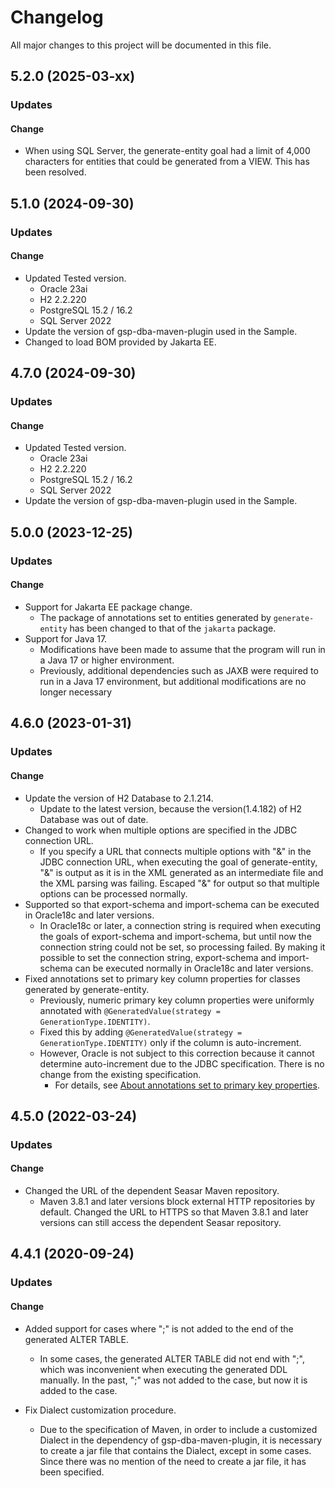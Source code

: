# Changelog

All major changes to this project will be documented in this file.

## 5.2.0 (2025-03-xx)
### Updates
#### Change
- When using SQL Server, the generate-entity goal had a limit of 4,000 characters for entities that could be generated from a VIEW. This has been resolved.

## 5.1.0 (2024-09-30)
### Updates
#### Change
- Updated Tested version.
    - Oracle 23ai
    - H2 2.2.220
    - PostgreSQL 15.2 / 16.2
    - SQL Server 2022
- Update the version of gsp-dba-maven-plugin used in the Sample.
- Changed to load BOM provided by Jakarta EE.

## 4.7.0 (2024-09-30)
### Updates
#### Change
- Updated Tested version.
  - Oracle 23ai
  - H2 2.2.220
  - PostgreSQL 15.2 / 16.2
  - SQL Server 2022
- Update the version of gsp-dba-maven-plugin used in the Sample.

## 5.0.0 (2023-12-25)
### Updates
#### Change
- Support for Jakarta EE package change.
  - The package of annotations set to entities generated by `generate-entity` has been changed to that of the `jakarta` package.
- Support for Java 17.
  - Modifications have been made to assume that the program will run in a Java 17 or higher environment.
  - Previously, additional dependencies such as JAXB were required to run in a Java 17 environment, but additional modifications are no longer necessary

## 4.6.0 (2023-01-31)
### Updates
#### Change
- Update the version of H2 Database to 2.1.214.
  - Update to the latest version, because the version(1.4.182) of H2 Database was out of date.
- Changed to work when multiple options are specified in the JDBC connection URL.
  - If you specify a URL that connects multiple options with "&" in the JDBC connection URL, when executing the goal of generate-entity, "&" is output as it is in the XML generated as an intermediate file and the XML parsing was failing. Escaped "&" for output so that multiple options can be processed normally.
- Supported so that export-schema and import-schema can be executed in Oracle18c and later versions.
  - In Oracle18c or later, a connection string is required when executing the goals of export-schema and import-schema, but until now the connection string could not be set, so processing failed. By making it possible to set the connection string, export-schema and import-schema can be executed normally in Oracle18c and later versions.
- Fixed annotations set to primary key column properties for classes generated by generate-entity.
    - Previously, numeric primary key column properties were uniformly annotated with `@GeneratedValue(strategy = GenerationType.IDENTITY)`.
    - Fixed this by adding `@GeneratedValue(strategy = GenerationType.IDENTITY)` only if the column is auto-increment.
    - However, Oracle is not subject to this correction because it cannot determine auto-increment due to the JDBC specification. There is no change from the existing specification.
        - For details, see [About annotations set to primary key properties](recipe/spec-generatedEntity.md#about-annotations-set-to-primary-key-properties).

## 4.5.0 (2022-03-24)
### Updates
#### Change
- Changed the URL of the dependent Seasar Maven repository.
  - Maven 3.8.1 and later versions block external HTTP repositories by default.
    Changed the URL to HTTPS so that Maven 3.8.1 and later versions can still access the dependent Seasar repository.

## 4.4.1 (2020-09-24)
### Updates
#### Change
- Added support for cases where ";" is not added to the end of the generated ALTER TABLE.
  - In some cases, the generated ALTER TABLE did not end with ";", which was inconvenient when executing the generated DDL manually.
    In the past, ";" was not added to the case, but now it is added to the case.

- Fix Dialect customization procedure.
  - Due to the specification of Maven, in order to include a customized Dialect in the dependency of gsp-dba-maven-plugin, it is necessary to create a jar file that contains the Dialect, except in some cases.
    Since there was no mention of the need to create a jar file, it has been specified.
